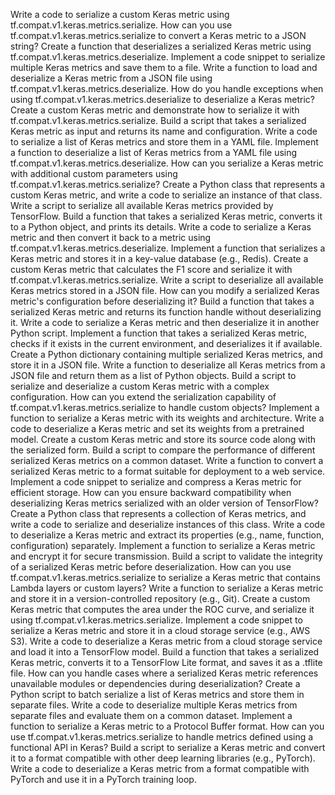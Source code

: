 Write a code to serialize a custom Keras metric using tf.compat.v1.keras.metrics.serialize.
How can you use tf.compat.v1.keras.metrics.serialize to convert a Keras metric to a JSON string?
Create a function that deserializes a serialized Keras metric using tf.compat.v1.keras.metrics.deserialize.
Implement a code snippet to serialize multiple Keras metrics and save them to a file.
Write a function to load and deserialize a Keras metric from a JSON file using tf.compat.v1.keras.metrics.deserialize.
How do you handle exceptions when using tf.compat.v1.keras.metrics.deserialize to deserialize a Keras metric?
Create a custom Keras metric and demonstrate how to serialize it with tf.compat.v1.keras.metrics.serialize.
Build a script that takes a serialized Keras metric as input and returns its name and configuration.
Write a code to serialize a list of Keras metrics and store them in a YAML file.
Implement a function to deserialize a list of Keras metrics from a YAML file using tf.compat.v1.keras.metrics.deserialize.
How can you serialize a Keras metric with additional custom parameters using tf.compat.v1.keras.metrics.serialize?
Create a Python class that represents a custom Keras metric, and write a code to serialize an instance of that class.
Write a script to serialize all available Keras metrics provided by TensorFlow.
Build a function that takes a serialized Keras metric, converts it to a Python object, and prints its details.
Write a code to serialize a Keras metric and then convert it back to a metric using tf.compat.v1.keras.metrics.deserialize.
Implement a function that serializes a Keras metric and stores it in a key-value database (e.g., Redis).
Create a custom Keras metric that calculates the F1 score and serialize it with tf.compat.v1.keras.metrics.serialize.
Write a script to deserialize all available Keras metrics stored in a JSON file.
How can you modify a serialized Keras metric's configuration before deserializing it?
Build a function that takes a serialized Keras metric and returns its function handle without deserializing it.
Write a code to serialize a Keras metric and then deserialize it in another Python script.
Implement a function that takes a serialized Keras metric, checks if it exists in the current environment, and deserializes it if available.
Create a Python dictionary containing multiple serialized Keras metrics, and store it in a JSON file.
Write a function to deserialize all Keras metrics from a JSON file and return them as a list of Python objects.
Build a script to serialize and deserialize a custom Keras metric with a complex configuration.
How can you extend the serialization capability of tf.compat.v1.keras.metrics.serialize to handle custom objects?
Implement a function to serialize a Keras metric with its weights and architecture.
Write a code to deserialize a Keras metric and set its weights from a pretrained model.
Create a custom Keras metric and store its source code along with the serialized form.
Build a script to compare the performance of different serialized Keras metrics on a common dataset.
Write a function to convert a serialized Keras metric to a format suitable for deployment to a web service.
Implement a code snippet to serialize and compress a Keras metric for efficient storage.
How can you ensure backward compatibility when deserializing Keras metrics serialized with an older version of TensorFlow?
Create a Python class that represents a collection of Keras metrics, and write a code to serialize and deserialize instances of this class.
Write a code to deserialize a Keras metric and extract its properties (e.g., name, function, configuration) separately.
Implement a function to serialize a Keras metric and encrypt it for secure transmission.
Build a script to validate the integrity of a serialized Keras metric before deserialization.
How can you use tf.compat.v1.keras.metrics.serialize to serialize a Keras metric that contains Lambda layers or custom layers?
Write a function to serialize a Keras metric and store it in a version-controlled repository (e.g., Git).
Create a custom Keras metric that computes the area under the ROC curve, and serialize it using tf.compat.v1.keras.metrics.serialize.
Implement a code snippet to serialize a Keras metric and store it in a cloud storage service (e.g., AWS S3).
Write a code to deserialize a Keras metric from a cloud storage service and load it into a TensorFlow model.
Build a function that takes a serialized Keras metric, converts it to a TensorFlow Lite format, and saves it as a .tflite file.
How can you handle cases where a serialized Keras metric references unavailable modules or dependencies during deserialization?
Create a Python script to batch serialize a list of Keras metrics and store them in separate files.
Write a code to deserialize multiple Keras metrics from separate files and evaluate them on a common dataset.
Implement a function to serialize a Keras metric to a Protocol Buffer format.
How can you use tf.compat.v1.keras.metrics.serialize to handle metrics defined using a functional API in Keras?
Build a script to serialize a Keras metric and convert it to a format compatible with other deep learning libraries (e.g., PyTorch).
Write a code to deserialize a Keras metric from a format compatible with PyTorch and use it in a PyTorch training loop.